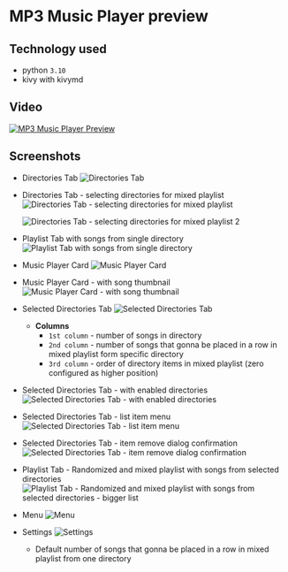 # MP3 Music Player preview

## Technology used
- python `3.10`
- kivy with kivymd

## Video
[![MP3 Music Player Preview](readme-images/0__0_music-player-video-preview-image-with-play.png)](https://www.youtube.com/watch?v=C_hxBw_W1bU)

## Screenshots
<!-- - Menu ![Menu](readme-images/0__1_mp3-player.png) -->

- Directories Tab
    ![Directories Tab](readme-images/0_directories_tab_0.png)

- Directories Tab - selecting directories for mixed playlist
    ![Directories Tab - selecting directories for mixed playlist](readme-images/0_directories_tab_1_make_selection.png)


    ![Directories Tab - selecting directories for mixed playlist 2](readme-images/0_directories_tab_2_selected_items.png)

- Playlist Tab with songs from single directory
![Playlist Tab with songs from single directory](readme-images/1_playlist_tab_single_dir.png)

- Music Player Card
![Music Player Card](readme-images/2_player_card_1.png)

- Music Player Card - with song thumbnail
![Music Player Card - with song thumbnail](readme-images/2_player_card_2_with_song_image.png)

- Selected Directories Tab
    ![Selected Directories Tab](readme-images/3_selected_dir_tab_1.png)
    - **Columns**
        - `1st column` - number of songs in directory
        - `2nd column` - number of songs that gonna be placed in a row in mixed playlist form specific directory
        - `3rd column` - order of directory items in mixed playlist (zero configured as higher position)

- Selected Directories Tab - with enabled directories
![Selected Directories Tab - with enabled directories](readme-images/3_selected_dir_tab_2_activated.png)

- Selected Directories Tab - list item menu
![Selected Directories Tab - list item menu](readme-images/3_selected_dir_tab_3_menu_item.png)

- Selected Directories Tab - item remove dialog confirmation
![Selected Directories Tab - item remove dialog confirmation](readme-images/3_selected_dir_tab_4_item_remove_dialog_confirm.png)

- Playlist Tab - Randomized and mixed playlist with songs from selected directories
![Playlist Tab - Randomized and mixed playlist with songs from selected directories - bigger list](readme-images/4_playlist_tab_mixed_playlist_bigger.png)
<!-- ![Playlist Tab - Randomized and mixed playlist with songs from selected directories](readme-images/4_playlist_tab_mixed_playlist.png) -->

- Menu
![Menu](readme-images/5_menu.png)

- Settings
    ![Settings](readme-images/6_settings_card.png)
    - Default number of songs that gonna be placed in a row in mixed playlist from one directory